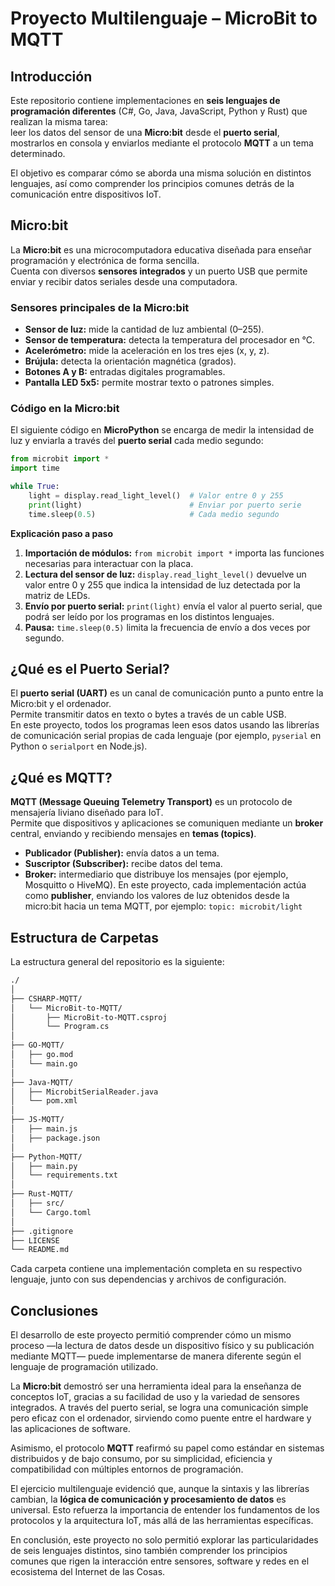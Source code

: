 # Proyecto Multilenguaje – MicroBit to MQTT
## Introducción
Este repositorio contiene implementaciones en **seis lenguajes de programación diferentes** (C#, Go, Java, JavaScript, Python y Rust) que realizan la misma tarea:  
leer los datos del sensor de una **Micro:bit** desde el **puerto serial**, mostrarlos en consola y enviarlos mediante el protocolo **MQTT** a un tema determinado.
  
El objetivo es comparar cómo se aborda una misma solución en distintos lenguajes, así como comprender los principios comunes detrás de la comunicación entre dispositivos IoT.
## Micro:bit
La **Micro:bit** es una microcomputadora educativa diseñada para enseñar programación y electrónica de forma sencilla.  
Cuenta con diversos **sensores integrados** y un puerto USB que permite enviar y recibir datos seriales desde una computadora.
### Sensores principales de la Micro:bit
- **Sensor de luz:** mide la cantidad de luz ambiental (0–255).
- **Sensor de temperatura:** detecta la temperatura del procesador en °C.
- **Acelerómetro:** mide la aceleración en los tres ejes (x, y, z).
- **Brújula:** detecta la orientación magnética (grados).
- **Botones A y B:** entradas digitales programables.
- **Pantalla LED 5x5:** permite mostrar texto o patrones simples.
### Código en la Micro:bit
El siguiente código en **MicroPython** se encarga de medir la intensidad de luz y enviarla a través del **puerto serial** cada medio segundo:
```py
from microbit import *
import time

while True:
    light = display.read_light_level()  # Valor entre 0 y 255
    print(light)                        # Enviar por puerto serie
    time.sleep(0.5)                     # Cada medio segundo
```
**Explicación paso a paso**  
1. **Importación de módulos:** `from microbit import *` importa las funciones necesarias para interactuar con la placa.
2. **Lectura del sensor de luz:** `display.read_light_level()` devuelve un valor entre 0 y 255 que indica la intensidad de luz detectada por la matriz de LEDs.
3. **Envío por puerto serial:** `print(light)` envía el valor al puerto serial, que podrá ser leído por los programas en los distintos lenguajes.
4. **Pausa:** `time.sleep(0.5)` limita la frecuencia de envío a dos veces por segundo.
## ¿Qué es el Puerto Serial?
El **puerto serial (UART)** es un canal de comunicación punto a punto entre la Micro:bit y el ordenador.  
Permite transmitir datos en texto o bytes a través de un cable USB.  
En este proyecto, todos los programas leen esos datos usando las librerías de comunicación serial propias de cada lenguaje (por ejemplo, `pyserial` en Python o `serialport` en Node.js).
## ¿Qué es MQTT?
**MQTT (Message Queuing Telemetry Transport)** es un protocolo de mensajería liviano diseñado para IoT.  
Permite que dispositivos y aplicaciones se comuniquen mediante un **broker** central, enviando y recibiendo mensajes en **temas (topics)**.
- **Publicador (Publisher):** envía datos a un tema.
- **Suscriptor (Subscriber):** recibe datos del tema.
- **Broker:** intermediario que distribuye los mensajes (por ejemplo, Mosquitto o HiveMQ).
En este proyecto, cada implementación actúa como **publisher**, enviando los valores de luz obtenidos desde la micro:bit hacia un tema MQTT, por ejemplo:
`topic: microbit/light`
## Estructura de Carpetas
La estructura general del repositorio es la siguiente:  
```bash
./
│
├── CSHARP-MQTT/
│   └── MicroBit-to-MQTT/
│       ├── MicroBit-to-MQTT.csproj
│       └── Program.cs
│
├── GO-MQTT/
│   ├── go.mod
│   └── main.go
│
├── Java-MQTT/
│   ├── MicrobitSerialReader.java
│   └── pom.xml
│
├── JS-MQTT/
│   ├── main.js
│   ├── package.json
│
├── Python-MQTT/
│   ├── main.py
│   └── requirements.txt
│
├── Rust-MQTT/
│   ├── src/
│   └── Cargo.toml
│
├── .gitignore
├── LICENSE
└── README.md
```
Cada carpeta contiene una implementación completa en su respectivo lenguaje, junto con sus dependencias y archivos de configuración.
## Conclusiones
El desarrollo de este proyecto permitió comprender cómo un mismo proceso —la lectura de datos desde un dispositivo físico y su publicación mediante MQTT— puede implementarse de manera diferente según el lenguaje de programación utilizado.
  
La **Micro:bit** demostró ser una herramienta ideal para la enseñanza de conceptos IoT, gracias a su facilidad de uso y la variedad de sensores integrados. A través del puerto serial, se logra una comunicación simple pero eficaz con el ordenador, sirviendo como puente entre el hardware y las aplicaciones de software.
  
Asimismo, el protocolo **MQTT** reafirmó su papel como estándar en sistemas distribuidos y de bajo consumo, por su simplicidad, eficiencia y compatibilidad con múltiples entornos de programación.
  
El ejercicio multilenguaje evidenció que, aunque la sintaxis y las librerías cambian, la **lógica de comunicación y procesamiento de datos** es universal. Esto refuerza la importancia de entender los fundamentos de los protocolos y la arquitectura IoT, más allá de las herramientas específicas.
  
En conclusión, este proyecto no solo permitió explorar las particularidades de seis lenguajes distintos, sino también comprender los principios comunes que rigen la interacción entre sensores, software y redes en el ecosistema del Internet de las Cosas.
